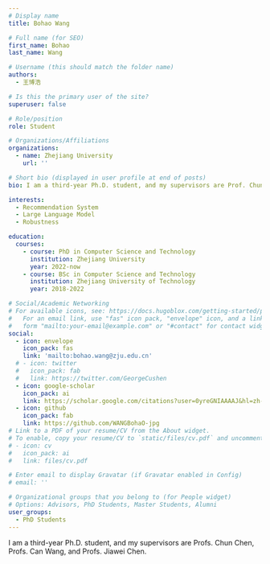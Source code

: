 ```yaml
---
# Display name
title: Bohao Wang

# Full name (for SEO)
first_name: Bohao
last_name: Wang

# Username (this should match the folder name)
authors:
  - 王博浩

# Is this the primary user of the site?
superuser: false

# Role/position
role: Student

# Organizations/Affiliations
organizations:
  - name: Zhejiang University
    url: ''

# Short bio (displayed in user profile at end of posts)
bio: I am a third-year Ph.D. student, and my supervisors are Prof. Chun Chen, Prof. Can Wang, and Prof. Jiawei Chen.

interests:
  - Recommendation System
  - Large Language Model
  - Robustness

education:
  courses:
    - course: PhD in Computer Science and Technology
      institution: Zhejiang University
      year: 2022-now
    - course: BSc in Computer Science and Technology
      institution: Zhejiang University of Technology
      year: 2018-2022

# Social/Academic Networking
# For available icons, see: https://docs.hugoblox.com/getting-started/page-builder/#icons
#   For an email link, use "fas" icon pack, "envelope" icon, and a link in the
#   form "mailto:your-email@example.com" or "#contact" for contact widget.
social:
  - icon: envelope
    icon_pack: fas
    link: 'mailto:bohao.wang@zju.edu.cn'
  # - icon: twitter
  #   icon_pack: fab
  #   link: https://twitter.com/GeorgeCushen
  - icon: google-scholar
    icon_pack: ai
    link: https://scholar.google.com/citations?user=0yreGNIAAAAJ&hl=zh-CN
  - icon: github
    icon_pack: fab
    link: https://github.com/WANGBohaO-jpg
# Link to a PDF of your resume/CV from the About widget.
# To enable, copy your resume/CV to `static/files/cv.pdf` and uncomment the lines below.
# - icon: cv
#   icon_pack: ai
#   link: files/cv.pdf

# Enter email to display Gravatar (if Gravatar enabled in Config)
# email: ''

# Organizational groups that you belong to (for People widget)
# Options: Advisors, PhD Students, Master Students, Alumni
user_groups:
  - PhD Students
---
```


I am a third-year Ph.D. student, and my supervisors are Profs. Chun Chen, Profs. Can Wang, and Profs. Jiawei Chen.
